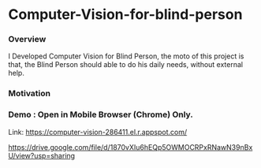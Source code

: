 # Computer-Vision-for-blind-person

### Overview

I Developed Computer Vision for Blind Person, the moto of this project is that, the Blind Person should able to do his daily needs, without external help.

### Motivation


### Demo : Open in Mobile Browser (Chrome) Only.

Link: https://computer-vision-286411.el.r.appspot.com/

https://drive.google.com/file/d/1870vXIu6hEQp5OWMOCRPxRNawN39nBxU/view?usp=sharing
